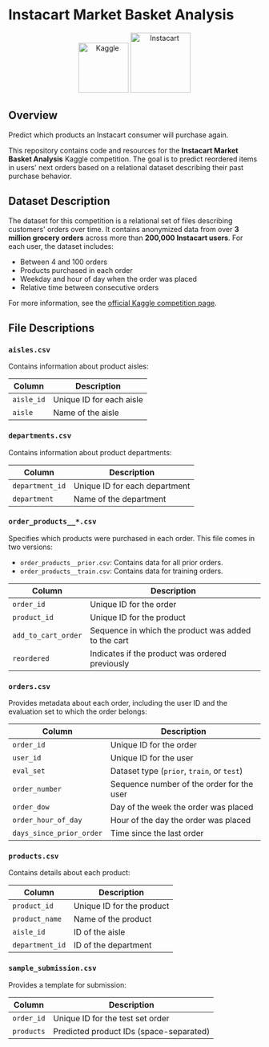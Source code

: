 # Instacart Market Basket Analysis

<p align="center">
  <img src="https://upload.wikimedia.org/wikipedia/commons/7/7c/Kaggle_logo.png" alt="Kaggle" height="100"> 
  <img src="https://d2kq0urxkarztv.cloudfront.net/5fad7c666514100070f6c76e/4102165/image-d1ec0f8e-dc85-46f0-b283-c33fc38d5e2a.png" alt="Instacart" height="120">
</p>

## Overview
Predict which products an Instacart consumer will purchase again.

This repository contains code and resources for the **Instacart Market Basket Analysis** Kaggle competition. The goal is to predict reordered items in users' next orders based on a relational dataset describing their past purchase behavior.

## Dataset Description
The dataset for this competition is a relational set of files describing customers' orders over time. It contains anonymized data from over **3 million grocery orders** across more than **200,000 Instacart users**. For each user, the dataset includes:
- Between 4 and 100 orders
- Products purchased in each order
- Weekday and hour of day when the order was placed
- Relative time between consecutive orders

For more information, see the [official Kaggle competition page](https://www.kaggle.com/c/instacart-market-basket-analysis).

## File Descriptions

### `aisles.csv`
Contains information about product aisles:

| Column     | Description           |
|------------|-----------------------|
| `aisle_id` | Unique ID for each aisle |
| `aisle`    | Name of the aisle     |

### `departments.csv`
Contains information about product departments:

| Column         | Description              |
|----------------|--------------------------|
| `department_id`| Unique ID for each department |
| `department`   | Name of the department   |


### `order_products__*.csv`
Specifies which products were purchased in each order. This file comes in two versions:
- `order_products__prior.csv`: Contains data for all prior orders.
- `order_products__train.csv`: Contains data for training orders.

| Column               | Description                                           |
|----------------------|-------------------------------------------------------|
| `order_id`           | Unique ID for the order                               |
| `product_id`         | Unique ID for the product                             |
| `add_to_cart_order`  | Sequence in which the product was added to the cart   |
| `reordered`          | Indicates if the product was ordered previously       |


### `orders.csv`
Provides metadata about each order, including the user ID and the evaluation set to which the order belongs:

| Column                | Description                                   |
|-----------------------|-----------------------------------------------|
| `order_id`            | Unique ID for the order                      |
| `user_id`             | Unique ID for the user                       |
| `eval_set`            | Dataset type (`prior`, `train`, or `test`)   |
| `order_number`        | Sequence number of the order for the user    |
| `order_dow`           | Day of the week the order was placed         |
| `order_hour_of_day`   | Hour of the day the order was placed         |
| `days_since_prior_order` | Time since the last order                  |


### `products.csv`
Contains details about each product:

| Column         | Description                |
|----------------|----------------------------|
| `product_id`   | Unique ID for the product  |
| `product_name` | Name of the product        |
| `aisle_id`     | ID of the aisle            |
| `department_id`| ID of the department       |


### `sample_submission.csv`
Provides a template for submission:

| Column      | Description                        |
|-------------|------------------------------------|
| `order_id`  | Unique ID for the test set order   |
| `products`  | Predicted product IDs (space-separated) |
